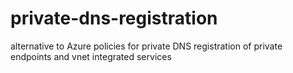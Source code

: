 # private-dns-registration
alternative to Azure policies for private DNS registration of private endpoints and vnet integrated services
